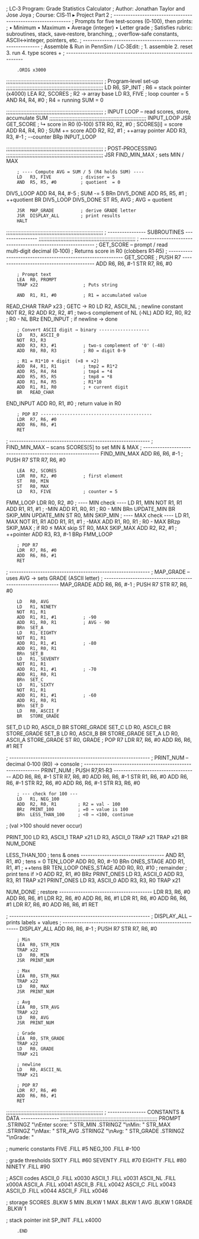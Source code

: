 ; LC‑3 Program: Grade Statistics Calculator 
; Author: Jonathan Taylor and Jose Joya
; Course: CIS‑11  ▸ Project Part 2
; ------------------------------------------------------------
;  Prompts for five test‑scores (0‑100), then prints:
;    • Minimum  • Maximum  • Average (integer)  • Letter grade
;  Satisfies rubric: subroutines, stack, save‑restore, branching,
;  overflow‑safe constants, ASCII↔︎integer, pointers, etc.
; ------------------------------------------------------------
;  Assemble & Run in PennSim / LC‑3Edit:
;     1.  assemble   2. reset   3. run   4. type scores + <Enter>
; ------------------------------------------------------------

        .ORIG x3000
;;;;;;;;;;;;;;;;;;;;;;;;;;;;;;;;;;;;;;;;;;;;;;;;;;;;;;;;;;;;;;
;  Program‑level set‑up
;;;;;;;;;;;;;;;;;;;;;;;;;;;;;;;;;;;;;;;;;;;;;;;;;;;;;;;;;;;;;;
        LD   R6, SP_INIT        ; R6 = stack pointer (x4000)
        LEA  R2, SCORES         ; R2 → array base
        LD   R3, FIVE           ; loop counter = 5
        AND  R4, R4, #0         ; R4 = running SUM = 0

;;;;;;;;;;;;;;;;;;;;;;;;;;;;;;;;;;;;;;;;;;;;;;;;;;;;;;;;;;;;;;
;  INPUT LOOP – read scores, store, accumulate SUM
;;;;;;;;;;;;;;;;;;;;;;;;;;;;;;;;;;;;;;;;;;;;;;;;;;;;;;;;;;;;;;
INPUT_LOOP
        JSR  GET_SCORE          ; ↳ score in R0 (0‑100)
        STR  R0, R2, #0         ; SCORES[i] = score
        ADD  R4, R4, R0         ; SUM  += score
        ADD  R2, R2, #1         ; ++array pointer
        ADD  R3, R3, #-1        ; --counter
        BRp  INPUT_LOOP

;;;;;;;;;;;;;;;;;;;;;;;;;;;;;;;;;;;;;;;;;;;;;;;;;;;;;;;;;;;;;;
;  POST‑PROCESSING
;;;;;;;;;;;;;;;;;;;;;;;;;;;;;;;;;;;;;;;;;;;;;;;;;;;;;;;;;;;;;;
        JSR  FIND_MIN_MAX       ; sets MIN / MAX

        ; ---- Compute AVG = SUM / 5 (R4 holds SUM) ----
        LD   R3, FIVE           ; divisor = 5
        AND  R5, R5, #0         ; quotient  = 0
DIV5_LOOP
        ADD  R4, R4, #-5        ; SUM -= 5
        BRn  DIV5_DONE
        ADD  R5, R5, #1         ; ++quotient
        BR   DIV5_LOOP
DIV5_DONE
        ST   R5, AVG            ; AVG = quotient

        JSR  MAP_GRADE          ; derive GRADE letter
        JSR  DISPLAY_ALL        ; print results
        HALT

;;;;;;;;;;;;;;;;;;;;;;;;;;;;;;;;;;;;;;;;;;;;;;;;;;;;;;;;;;;;;;
; ---------------- SUBROUTINES ----------------
;;;;;;;;;;;;;;;;;;;;;;;;;;;;;;;;;;;;;;;;;;;;;;;;;;;;;;;;;;;;;;
; -----------------------------------------------------------
;  GET_SCORE  – prompt / read multi‑digit decimal (0‑100)
;  Returns score in R0   (clobbers R1‑R5)
; -----------------------------------------------------------
GET_SCORE
        ; PUSH R7 -----------------------------------------
        ADD  R6, R6, #-1
        STR  R7, R6, #0

        ; Prompt text
        LEA  R0, PROMPT
        TRAP x22                 ; Puts string

        AND  R1, R1, #0          ; R1 = accumulated value
READ_CHAR
        TRAP x23                 ; GETC  → R0
        LD   R2, ASCII_NL        ; newline constant
        NOT  R2, R2
        ADD  R2, R2, #1          ; two‑s complement of NL (‑NL)
        ADD  R2, R0, R2          ; R0 - NL
        BRz  END_INPUT           ; if newline → done

        ; Convert ASCII digit → binary -------------------
        LD   R3, ASCII_0
        NOT  R3, R3
        ADD  R3, R3, #1          ; two‑s complement of '0' (‑48)
        ADD  R0, R0, R3          ; R0 = digit 0‑9

        ; R1 = R1*10 + digit  (×8 + ×2)
        ADD  R4, R1, R1          ; tmp2 = R1*2
        ADD  R5, R4, R4          ; tmp4 = *4
        ADD  R5, R5, R5          ; tmp8 = *8
        ADD  R1, R4, R5          ; R1*10
        ADD  R1, R1, R0          ; + current digit
        BR   READ_CHAR
END_INPUT
        ADD  R0, R1, #0          ; return value in R0

        ; POP R7 ------------------------------------------
        LDR  R7, R6, #0
        ADD  R6, R6, #1
        RET

; -----------------------------------------------------------
;  FIND_MIN_MAX – scans SCORES[5] to set MIN & MAX
; -----------------------------------------------------------
FIND_MIN_MAX
        ADD  R6, R6, #-1         ; PUSH R7
        STR  R7, R6, #0

        LEA  R2, SCORES
        LDR  R0, R2, #0          ; first element
        ST   R0, MIN
        ST   R0, MAX
        LD   R3, FIVE            ; counter = 5
FMM_LOOP
        LDR  R0, R2, #0
        ; ---- MIN check ----
        LD   R1, MIN
        NOT  R1, R1
        ADD  R1, R1, #1          ; -MIN
        ADD  R1, R0, R1          ; R0 - MIN
        BRn  UPDATE_MIN
        BR   SKIP_MIN
UPDATE_MIN
        ST   R0, MIN
SKIP_MIN
        ; ---- MAX check ----
        LD   R1, MAX
        NOT  R1, R1
        ADD  R1, R1, #1          ; -MAX
        ADD  R1, R0, R1          ; R0 - MAX
        BRzp SKIP_MAX            ; if R0 ≤ MAX skip
        ST   R0, MAX
SKIP_MAX
        ADD  R2, R2, #1          ; ++pointer
        ADD  R3, R3, #-1
        BRp  FMM_LOOP

        ; POP R7
        LDR  R7, R6, #0
        ADD  R6, R6, #1
        RET

; -----------------------------------------------------------
;  MAP_GRADE – uses AVG → sets GRADE (ASCII letter)
; -----------------------------------------------------------
MAP_GRADE
        ADD  R6, R6, #-1         ; PUSH R7
        STR  R7, R6, #0

        LD   R0, AVG
        LD   R1, NINETY
        NOT  R1, R1
        ADD  R1, R1, #1          ; -90
        ADD  R1, R0, R1          ; AVG - 90
        BRn  SET_A
        LD   R1, EIGHTY
        NOT  R1, R1
        ADD  R1, R1, #1          ; -80
        ADD  R1, R0, R1
        BRn  SET_B
        LD   R1, SEVENTY
        NOT  R1, R1
        ADD  R1, R1, #1          ; -70
        ADD  R1, R0, R1
        BRn  SET_C
        LD   R1, SIXTY
        NOT  R1, R1
        ADD  R1, R1, #1          ; -60
        ADD  R1, R0, R1
        BRn  SET_D
        LD   R0, ASCII_F
        BR   STORE_GRADE
SET_D
        LD   R0, ASCII_D
        BR   STORE_GRADE
SET_C
        LD   R0, ASCII_C
        BR   STORE_GRADE
SET_B
        LD   R0, ASCII_B
        BR   STORE_GRADE
SET_A
        LD   R0, ASCII_A
STORE_GRADE
        ST   R0, GRADE
        ; POP R7
        LDR  R7, R6, #0
        ADD  R6, R6, #1
        RET

; -----------------------------------------------------------
;  PRINT_NUM – decimal 0‑100 (R0) → console
; -----------------------------------------------------------
PRINT_NUM
        ; PUSH R7,R1‑R3 -----------------------------------
        ADD  R6, R6, #-1
        STR  R7, R6, #0
        ADD  R6, R6, #-1
        STR  R1, R6, #0
        ADD  R6, R6, #-1
        STR  R2, R6, #0
        ADD  R6, R6, #-1
        STR  R3, R6, #0

        ; --- check for 100 ---
        LD   R1, NEG_100
        ADD  R2, R0, R1        ; R2 = val - 100
        BRz  PRINT_100         ; =0 → value is 100
        BRn  LESS_THAN_100     ; <0 → <100, continue
; (val >100 should never occur)

PRINT_100
        LD   R3, ASCII_1
        TRAP x21
        LD   R3, ASCII_0
        TRAP x21
        TRAP x21
        BR   NUM_DONE

LESS_THAN_100
        ; tens & ones -----------------------------------
        AND  R1, R1, #0         ; tens = 0
TEN_LOOP
        ADD  R0, R0, #-10
        BRn  ONES_STAGE
        ADD  R1, R1, #1         ; ++tens
        BR   TEN_LOOP
ONES_STAGE
        ADD  R0, R0, #10        ; remainder
        ; print tens if >0
        ADD  R2, R1, #0
        BRz  PRINT_ONES
        LD   R3, ASCII_0
        ADD  R3, R3, R1
        TRAP x21
PRINT_ONES
        LD   R3, ASCII_0
        ADD  R3, R3, R0
        TRAP x21

NUM_DONE
        ; restore ---------------------------------------
        LDR  R3, R6, #0
        ADD  R6, R6, #1
        LDR  R2, R6, #0
        ADD  R6, R6, #1
        LDR  R1, R6, #0
        ADD  R6, R6, #1
        LDR  R7, R6, #0
        ADD  R6, R6, #1
        RET

; -----------------------------------------------------------
;  DISPLAY_ALL – prints labels + values
; -----------------------------------------------------------
DISPLAY_ALL
        ADD  R6, R6, #-1        ; PUSH R7
        STR  R7, R6, #0

        ; Min
        LEA  R0, STR_MIN
        TRAP x22
        LD   R0, MIN
        JSR  PRINT_NUM

        ; Max
        LEA  R0, STR_MAX
        TRAP x22
        LD   R0, MAX
        JSR  PRINT_NUM

        ; Avg
        LEA  R0, STR_AVG
        TRAP x22
        LD   R0, AVG
        JSR  PRINT_NUM

        ; Grade
        LEA  R0, STR_GRADE
        TRAP x22
        LD   R0, GRADE
        TRAP x21

        ; newline
        LD   R0, ASCII_NL
        TRAP x21

        ; POP R7
        LDR  R7, R6, #0
        ADD  R6, R6, #1
        RET

;;;;;;;;;;;;;;;;;;;;;;;;;;;;;;;;;;;;;;;;;;;;;;;;;;;;;;;;;;;;;;
; ---------------- CONSTANTS & DATA ----------------
;;;;;;;;;;;;;;;;;;;;;;;;;;;;;;;;;;;;;;;;;;;;;;;;;;;;;;;;;;;;;;
PROMPT      .STRINGZ "\nEnter score: "
STR_MIN     .STRINGZ "\nMin: "
STR_MAX     .STRINGZ "\nMax: "
STR_AVG     .STRINGZ "\nAvg: "
STR_GRADE   .STRINGZ "\nGrade: "

; numeric constants
FIVE        .FILL #5
NEG_100     .FILL #-100

; grade thresholds
SIXTY       .FILL #60
SEVENTY     .FILL #70
EIGHTY      .FILL #80
NINETY      .FILL #90

; ASCII codes
ASCII_0     .FILL x0030
ASCII_1     .FILL x0031
ASCII_NL    .FILL x000A
ASCII_A     .FILL x0041
ASCII_B     .FILL x0042
ASCII_C     .FILL x0043
ASCII_D     .FILL x0044
ASCII_F     .FILL x0046

; storage
SCORES      .BLKW 5
MIN         .BLKW 1
MAX         .BLKW 1
AVG         .BLKW 1
GRADE       .BLKW 1

; stack pointer init
SP_INIT     .FILL x4000

        .END
